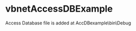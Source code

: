 vbnetAccessDBExample
====================


Access Database file is added at AccDBexample\bin\Debug
